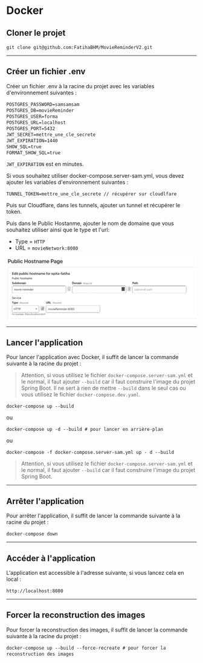 # Docker

## Cloner le projet

```shell
git clone git@github.com:FatihaBHM/MovieReminderV2.git
```

---

## Créer un fichier .env

Créer un fichier .env à la racine du projet avec les variables d'environnement suivantes :

```
POSTGRES_PASSWORD=samsamsam
POSTGRES_DB=movieReminder
POSTGRES_USER=forma
POSTGRES_URL=localhost
POSTGRES_PORT=5432
JWT_SECRET=mettre_une_cle_secrete
JWT_EXPIRATION=1440
SHOW_SQL=true
FORMAT_SHOW_SQL=true
```

`JWT_EXPIRATION` est en minutes.

Si vous souhaitez utiliser docker-compose.server-sam.yml, vous devez ajouter les variables d'environnement suivantes :

```
TUNNEL_TOKEN=mettre_une_cle_secrete // récupérer sur cloudlfare
```

Puis sur Cloudflare, dans les tunnels, ajouter un tunnel et récupérer le token.

Puis dans le Public Hostanme, ajouter le nom de domaine que vous souhaitez utiliser ainsi que le type et l'url:

- Type = `HTTP`
- URL = `movieNetwork:8080`

![img.png](img.png)

---

## Lancer l'application

Pour lancer l'application avec Docker, il suffit de lancer la commande suivante à la racine du projet :

> Attention, si vous utilisez le fichier `docker-compose.server-sam.yml` et le normal, il faut ajouter `--build` car il faut construire l'image du projet Spring Boot.
> Il ne sert à rien de mettre `--build` dans le seul cas ou vous utilisez le fichier `docker-compose.dev.yaml`.

```shell
docker-compose up --build
```

ou

```shell
docker-compose up -d --build # pour lancer en arrière-plan
```

ou

```shell
docker-compose -f docker-compose.server-sam.yml up - d --build
```

> Attention, si vous utilisez le fichier `docker-compose.server-sam.yml` et le normal, il faut ajouter `--build` car il faut construire l'image du projet Spring Boot.

---

## Arrêter l'application

Pour arrêter l'application, il suffit de lancer la commande suivante à la racine du projet :

```shell
docker-compose down
```

---

## Accéder à l'application

L'application est accessible à l'adresse suivante, si vous lancez cela en local :

```
http://localhost:8080
```

---

## Forcer la reconstruction des images

Pour forcer la reconstruction des images, il suffit de lancer la commande suivante à la racine du projet :

```shell
docker-compose up --build --force-recreate # pour forcer la reconstruction des images
```


